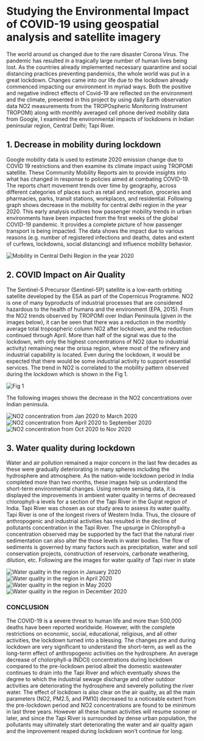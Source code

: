 
# Studying the Environmental Impact of COVID-19 using geospatial analysis and satellite imagery

The world around us changed due to the rare disaster Corona Virus. The pandemic has resulted in a tragically large number of human lives being lost. As the countries already implemented necessary quarantine and social distancing practices preventing pandemics, the whole world was put in a great lockdown. Changes came into our life due to the lockdown already commenced impacting our environment in myriad ways. Both the positive and negative indirect effects of Covid-19 are reflected on the environment and the climate, presented in this project by using daily Earth observation data NO2 measurements from the TROPOspheric Monitoring Instrument TROPOMI) along with monthly averaged cell phone derived mobility data from Google, I examined the environmental impacts of lockdowns in Indian peninsular region, Central Delhi; Tapi River.

## 1. Decrease in mobility during lockdown
Google mobility data is used to estimate 2020 emission change due to COVID 19 restrictions and then examine its climate impact using TROPOMI satellite. These Community Mobility Reports aim to provide insights into what has changed in response to policies aimed at combating COVID-19. The reports chart movement trends over time by geography, across different categories of places such as retail and recreation, groceries and pharmacies, parks, transit stations, workplaces, and residential. Following graph shows decrease in the mobility for central delhi region in the year 2020. This early analysis outlines how passenger mobility trends in urban environments have been impacted from the first weeks of the global COVID-19 pandemic. It provides a complete picture of how passenger transport is being impacted. The data shows the impact due to various reasons (e.g. number of registered infections and deaths, dates and extent of curfews, lockdowns, social distancing) and influence mobility behavior.

![Mobility in Central Delhi Region in the year 2020](https://github.com/Malonje/Covid-Imapct-on-environement/blob/main/Mobility_.PNG)

## 2. COVID Impact on Air Quality
The Sentinel-5 Precursor (Sentinel-5P) satellite is a low-earth orbiting satellite developed by the ESA as part of the Copernicus Programme. NO2 is one of many byproducts of industrial processes that are considered hazardous to the health of humans and the environment (EPA, 2015). From the NO2 trends observed by TROPOMI over Indian Peninsula (given in the images below), it can be seen that there was a reduction in the monthly average total tropospheric column NO2 after lockdown, and the reduction continued through April. More than half of the signal was due to the lockdown, with only the highest concentrations of NO2 (due to industrial activity) remaining near the orissa region, where most of
the refinery and industrial capability is located. Even during the lockdown, it would be expected that there would be some industrial activity to support essential services. The trend in NO2 is correlated to the mobility pattern observed during the lockdown which is shown in the Fig 1. 

![Fig 1](https://github.com/Malonje/Covid-Imapct-on-environement/blob/main/no2_times_series.PNG)

The following images shows the decrease in the NO2 concentrations over Indian peninsula.

![NO2 concentration from Jan 2020 to March 2020](https://github.com/Malonje/Covid-Imapct-on-environement/blob/main/before_no2.PNG) ![NO2 concentration from April 2020 to September 2020](https://github.com/Malonje/Covid-Imapct-on-environement/blob/main/during_no2.PNG)
![NO2 concentration from Oct 2020 to Nov 2020](https://github.com/Malonje/Covid-Imapct-on-environement/blob/main/after_no2.PNG)

## 3. Water quality during lockdown
Water and air pollution remained a major concern in the last few decades as these were gradually deteriorating in many spheres including the hydrosphere and atmosphere. As the nation-wide lockdown period in India completed more than two months, these images help us understand the short-term environmental changes. Using remote sensing data, it is displayed the improvements in ambient water quality in terms of decreased chlorophyll-a levels for a section of the Tapi River in the Gujrat region of India. Tapi River was chosen as our study area to assess its water quality. Tapi River is one of the longest
rivers of Western India. Thus, the closure of anthropogenic and industrial activities has resulted in the decline of pollutants concentration in the Tapi River. The upsurge in Chlorophyll-a concentration observed  may be supported by the fact that the natural river sedimentation can also alter the those levels in water bodies. The flow of sediments is governed by many factors such as precipitation, water and soil conservation projects, construction of reservoirs, carbonate weathering, dilution, etc. Following are the images for water quality of Tapi river in state

![Water quality in the region in January 2020](https://github.com/Malonje/Covid-Imapct-on-environement/blob/main/water_jan.PNG)
![Water quality in the region in April 2020](https://github.com/Malonje/Covid-Imapct-on-environement/blob/main/water_april.PNG)
![Water quality in the region in May 2020](https://github.com/Malonje/Covid-Imapct-on-environement/blob/main/water_may.PNG)
![Water quality in the region in December 2020](https://github.com/Malonje/Covid-Imapct-on-environement/blob/main/water_dec.PNG)

### CONCLUSION
The COVID-19 is a severe threat to human life and more than 500,000 deaths have been reported worldwide. However, with the complete restrictions on economic, social, educational, religious, and all other activities, the lockdown turned into a blessing. The changes pre and during lockdown are very significant to understand the short-term, as well as the long-term effect of anthropogenic activities on the hydrosphere. An average decrease of cholorphyll-a (NDCI) concentrations during lockdown compared to the pre-lockdown period albeit the domestic wastewater continues to drain into the Tapi River and which eventually shows the degree to which the industrial sewage discharge and other outdoor activities are deteriorating the hydrosphere and severely polluting the river water. The effect of lockdown is also clear on the air quality, as all the main parameters (NO2, PM2.5, and PM10) decreased to a noticeable extent from the pre-lockdown period and NO2 concentrations are found to be minimum in last three years. However all these human activities will resume sooner or later, and since the Tapi River is surrounded by dense urban population, the pollutants may ultimately start deteriorating the water and air quality again and the improvement reaped during lockdown won’t continue for long. 

